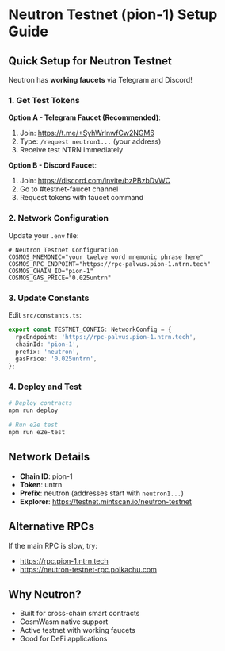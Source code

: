 # Neutron Testnet (pion-1) Setup Guide

## Quick Setup for Neutron Testnet

Neutron has **working faucets** via Telegram and Discord!

### 1. Get Test Tokens

**Option A - Telegram Faucet (Recommended)**:
1. Join: https://t.me/+SyhWrlnwfCw2NGM6
2. Type: `/request neutron1...` (your address)
3. Receive test NTRN immediately

**Option B - Discord Faucet**:
1. Join: https://discord.com/invite/bzPBzbDvWC
2. Go to #testnet-faucet channel
3. Request tokens with faucet command

### 2. Network Configuration

Update your `.env` file:

```env
# Neutron Testnet Configuration
COSMOS_MNEMONIC="your twelve word mnemonic phrase here"
COSMOS_RPC_ENDPOINT="https://rpc-palvus.pion-1.ntrn.tech"
COSMOS_CHAIN_ID="pion-1"
COSMOS_GAS_PRICE="0.025untrn"
```

### 3. Update Constants

Edit `src/constants.ts`:

```typescript
export const TESTNET_CONFIG: NetworkConfig = {
  rpcEndpoint: 'https://rpc-palvus.pion-1.ntrn.tech',
  chainId: 'pion-1',
  prefix: 'neutron',
  gasPrice: '0.025untrn',
};
```

### 4. Deploy and Test

```bash
# Deploy contracts
npm run deploy

# Run e2e test
npm run e2e-test
```

## Network Details

- **Chain ID**: pion-1
- **Token**: untrn
- **Prefix**: neutron (addresses start with `neutron1...`)
- **Explorer**: https://testnet.mintscan.io/neutron-testnet

## Alternative RPCs

If the main RPC is slow, try:
- https://rpc.pion-1.ntrn.tech
- https://neutron-testnet-rpc.polkachu.com

## Why Neutron?

- Built for cross-chain smart contracts
- CosmWasm native support
- Active testnet with working faucets
- Good for DeFi applications